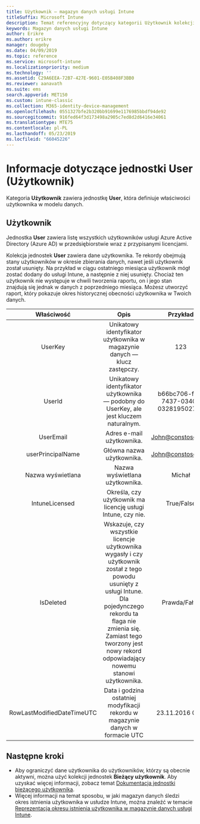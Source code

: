 ```yaml
---
title: Użytkownik — magazyn danych usługi Intune
titleSuffix: Microsoft Intune
description: Temat referencyjny dotyczący kategorii Użytkownik kolekcji jednostek w interfejsie API magazynu danych usługi Intune.
keywords: Magazyn danych usługi Intune
author: Erikre
ms.author: erikre
manager: dougeby
ms.date: 04/09/2019
ms.topic: reference
ms.service: microsoft-intune
ms.localizationpriority: medium
ms.technology: ''
ms.assetid: C29A6EEA-72B7-427E-9601-E05B408F3BB0
ms.reviewer: aanavath
ms.suite: ems
search.appverid: MET150
ms.custom: intune-classic
ms.collection: M365-identity-device-management
ms.openlocfilehash: 0551327bfe2b320bb91699e1176985bbdf94de92
ms.sourcegitcommit: 916fed64f3d173498a2905c7ed8d2d6416e34061
ms.translationtype: MTE75
ms.contentlocale: pl-PL
ms.lasthandoff: 05/23/2019
ms.locfileid: "66045226"
---
```

# <a name="reference-for-user-entity"></a>Informacje dotyczące jednostki User (Użytkownik)

Kategoria **Użytkownik** zawiera jednostkę **User**, która definiuje właściwości użytkownika w modelu danych.

## <a name="user"></a>Użytkownik

Jednostka **User** zawiera listę wszystkich użytkowników usługi Azure Active Directory (Azure AD) w przedsiębiorstwie wraz z przypisanymi licencjami.

Kolekcja jednostek **User** zawiera dane użytkownika. Te rekordy obejmują stany użytkowników w okresie zbierania danych, nawet jeśli użytkownik został usunięty. Na przykład w ciągu ostatniego miesiąca użytkownik mógł zostać dodany do usługi Intune, a następnie z niej usunięty. Chociaż ten użytkownik nie występuje w chwili tworzenia raportu, on i jego stan znajdują się jednak w danych z poprzedniego miesiąca. Możesz utworzyć raport, który pokazuje okres historycznej obecności użytkownika w Twoich danych.

|          Właściwość          |                                                                                                           Opis                                                                                                          |                Przykład               |
|:--------------------------:|:------------------------------------------------------------------------------------------------------------------------------------------------------------------------------------------------------------------------------:|:------------------------------------:|
| UserKey                    | Unikatowy identyfikator użytkownika w magazynie danych — klucz zastępczy.                                                                                                                                                         | 123                                  |
| UserId                     | Unikatowy identyfikator użytkownika — podobny do UserKey, ale jest kluczem naturalnym.                                                                                                                                                    | b66bc706-ffff-7437-0340-032819502773 |
| UserEmail                  | Adres e-mail użytkownika.                                                                                                                                                                                                     | John@constoso.com                    |
| userPrincipalName                        | Główna nazwa użytkownika.                                                                                                                                                                                               | John@constoso.com                    |
| Nazwa wyświetlana                | Nazwa wyświetlana użytkownika.                                                                                                                                                                                                      | Michał                                 |
| IntuneLicensed             | Określa, czy użytkownik ma licencję usługi Intune, czy nie.                                                                                                                                                                              | True/False                           |
| IsDeleted                  | Wskazuje, czy wszystkie licencje użytkownika wygasły i czy użytkownik został z tego powodu usunięty z usługi Intune. Dla pojedynczego rekordu ta flaga nie zmienia się. Zamiast tego tworzony jest nowy rekord odpowiadający nowemu stanowi użytkownika. | Prawda/Fałsz                           |
| RowLastModifiedDateTimeUTC | Data i godzina ostatniej modyfikacji rekordu w magazynie danych w formacie UTC                                                                                                                                                 | 23.11.2016 0:00                      |


## <a name="next-steps"></a>Następne kroki
 - Aby ograniczyć dane użytkownika do użytkowników, którzy są obecnie aktywni, można użyć kolekcji jednostek **Bieżący użytkownik**. Aby uzyskać więcej informacji, zobacz temat [Dokumentacja jednostki bieżącego użytkownika](reports-ref-current-user.md).
 - Więcej informacji na temat sposobu, w jaki magazyn danych śledzi okres istnienia użytkownika w usłudze Intune, można znaleźć w temacie [Reprezentacja okresu istnienia użytkownika w magazynie danych usługi Intune](reports-ref-user-timeline.md).
